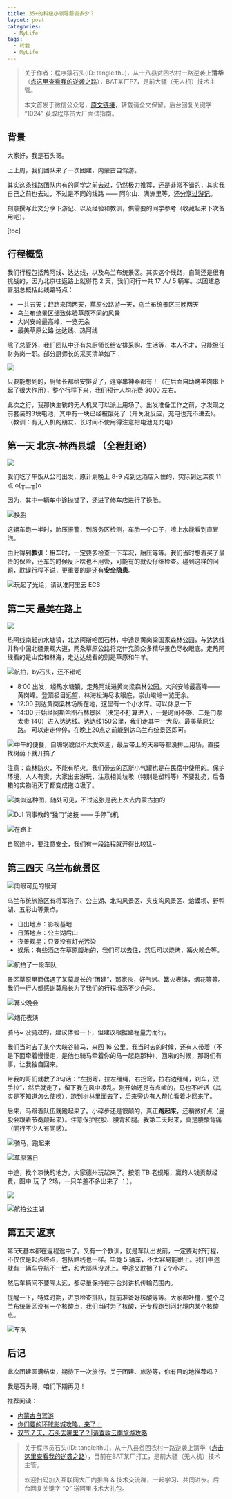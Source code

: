 ```yaml
---
title: 35+的科级小领导薪资多少？
layout: post
categories:
  - MyLife
tags:
  - 转载
  - MyLife
---
```


> 关于作者：程序猿石头(ID: tangleithu)，从十八县贫困农村一路逆袭上**清华**（[点这里查看我的逆袭之路](https://mp.weixin.qq.com/s/G3i7qWK1MPvJ-BfUxfOycQ)），BAT某厂P7，是前大疆（无人机）技术主管。
>
> 本文首发于微信公众号，[原文链接](https://mp.weixin.qq.com/s?__biz=MzI3OTUzMzcwNw==&mid=2247501553&idx=1&sn=e2426c90f93c7ba4284e6b7061a9dbed&chksm=eb44c715dc334e0328612fb394f53c566f2f956cca89b1431ee763580aacf6e6a4fec0bba9b0&token=136490974&lang=zh_CN#rd)，转载请全文保留。后台回复关键字 “1024” 获取程序员大厂面试指南。 

## 背景 

大家好，我是石头哥。 

上上周，我们团队来了一次团建，内蒙古自驾游。

其实这条线路团队内有的同学之前去过，仍然极力推荐，还是非常不错的，其实我自己之前也去过，不过是不同的线路 —— 阿尔山、满洲里等，还[分享过游记](https://mp.weixin.qq.com/s/RCNQGl-dsFBDCtoqPcgY6g)。 

刻意撰写此文分享下游记、以及经验和教训，供需要的同学参考（收藏起来下次备用吧）。

[toc]

## 行程概览

我们行程包括热阿线、达达线，以及乌兰布统景区。其实这个线路，自驾还是很有挑战的，因为北京往返路上就得花 2 天，我们同行一共 17 人/ 5 辆车。以团建总管朋总概括此线路特点：

- 一共五天：赶路来回两天，草原公路游一天，乌兰布统景区三晚两天
- 乌兰布统景区细致体验草原不同的风景
- 大兴安岭最高峰，一览无余
- 最美草原公路 达达线、热阿线

除了总管外，我们团队中还有总厨师长给安排采购、生活等，本人不才，只能担任财务岗一职。部分厨师长的采买清单如下：

![](/resources/2022-travel-to-neimenggu/b1f96caa-6a9f-4a7b-a90c-5d12331fd4b2.png)

只要能想到的，厨师长都给安排妥了，连穿串神器都有！（在后面自助烤羊肉串上起了很大作用），整个行程下来，我们预计人均花费 3000 左右。

此次之行，我那快生锈的无人机又可以派上用场了。出发准备工作之前，才发现之前套装的3块电池，其中有一块已经被饿死了（开关没反应，充电也充不进去）。（教训：有无人机的朋友，长时间不使用得注意把电池充充电）

## 第一天 北京-林西县城 （全程赶路）

![](/resources/2022-travel-to-neimenggu/217e54ad-6bca-4386-969b-9d3b096dcca8.png)

我们吃了午饭从公司出发，原计划晚上 8-9 点到达酒店入住的，实际到达深夜 11 点 o(╥﹏╥)o 

因为，其中一辆车中途抛锚了，还进了修车店进行了换胎。

![换胎](/resources/2022-travel-to-neimenggu/7a0cf82a-4bb4-4260-ab85-d391ad19de5b.png)

这辆车跑一半时，胎压报警，到服务区检测，车胎一个口子，喷上水能看到直冒泡。

由此得到**教训**：租车时，一定要多检查一下车况，胎压等等。我们当时想着买了最贵的保险，还车的时候反正啥也不用管，可能有的就没仔细检查。碰到这样的问题，耽误行程不说，更重要的是还有**安全隐患**。

![玩起了光绘，请认准阿里云 ECS](/resources/2022-travel-to-neimenggu/06457203-1dc8-498a-aca2-426cd2d3e4c4.png)

## 第二天 最美在路上

![](/resources/2022-travel-to-neimenggu/157daca9-fda6-4a36-9a7f-8610d896e8e9.png)

热阿线南起热水塘镇，北达阿斯哈图石林，中途是黄岗梁国家森林公园，与达达线并称中国北疆景观大道，两条草原公路将克什克腾众多精华景色尽收眼底。走热阿线看的是山峦和林海，走达达线看的则是草原和牛羊。

![航拍，by石头，还不错吧](/resources/2022-travel-to-neimenggu/0b3c8802-c4a1-4517-ab04-da4541db74f9.png)

- 8:00 出发，经热水塘镇，走热阿线进黄岗梁森林公园。大兴安岭最高峰——黄岗峰。登顶极目远望，林海松涛尽收眼底，崇山峻岭一览无余。
- 12:00 到达黄岗梁林场所在地，这里有一个小水库。可以休息一下
- 14:00 开始经阿斯哈图石林景区（决定不打算进入，一是时间不够、二是门票太贵 140）进入达达线。达达线150公里，我们走其中一大段。最美草原公路。 可以走走停停，在晚上20点之前能到达乌兰布统景区即可。

![中午的便餐，自嗨锅貌似不太受欢迎，最后带上的天幕等都没排上用场，直接找树荫下就开搞了](/resources/2022-travel-to-neimenggu/7b2980f3-eec9-48e2-b4cf-b62362790400.png)

注意：森林防火，不能有明火。我们带去的瓦斯小气罐也是在民宿中使用的。保护环境，人人有责，大家出去游玩，注意相关垃圾（特别是塑料等）不要乱扔，后备箱的实物消灭了都变成拖垃圾了。

![类似这种图，随处可见，不过这张是我上次去内蒙古拍的](/resources/2022-travel-to-neimenggu/83bdf903-41d4-4fb9-8776-9887bca518d0.png)

![DJI 同事教的“独门”绝技 —— 手停飞机](/resources/2022-travel-to-neimenggu/872a1995-8c1c-4aaa-bb81-d1e6ed704f62.png)

![在路上](/resources/2022-travel-to-neimenggu/fd6a55b3-5b63-4779-aada-496c35688af6.png)

自驾途中，要注意安全，我们有一段路程就开得比较猛~

## 第三四天 乌兰布统景区

![肉眼可见的银河](/resources/2022-travel-to-neimenggu/cd5bb705-d254-4c33-8bf2-dd480dea27b2.png)

乌兰布统旅游区有将军泡子、公主湖、北沟风景区、夹皮沟风景区、蛤蟆坝、野鸭湖、五彩山等景点。

- 日出地点：影视基地
- 日落地点：公主湖后山
- 夜景观星：只要没有灯光污染
- 娱乐：有些酒店在草原腹地的，我们可以去住，然后可以烧烤，篝火晚会等。



![航拍了一段车队](/resources/2022-travel-to-neimenggu/航拍-车队.gif)

景区草原里面偶遇了某莫局长的“团建”，那家伙，好气派。篝火表演，烟花等等。我们一行人都感谢莫局长为了我们的行程增添不少色彩。

![篝火晚会](/resources/2022-travel-to-neimenggu/c519b4c4-51ce-4e90-8972-fce906e0f884.png)

![烟花表演](/resources/2022-travel-to-neimenggu/81bab4db-a3a6-4b00-9159-7d3bb3bd5d3f.png)

骑马~ 没骑过的，建议体验一下，但建议根据路程量力而行。

我们当时去了某个大峡谷骑马，来回 16 公里。我当时去的时候，还有人带着（不是下面牵着慢慢走，是他也骑马牵着你的马一起跑那种），回来的时候，那哥们有事，让我独自回来。

带我的哥们就教了3句话：“左拐弯，拉左缰绳，右拐弯，拉右边缰绳，刹车，双手拉”，然后就走了，留下我在风中凌乱。刚开始还是有点嘘的，马也不听话（其实是不知道怎么使唤），跑到树林里面去了，后来旁边有人帮忙看着才回来了。

后来，马跟着队伍就跑起来了。小碎步还是很颠的，真正**跑起来**，还稍微好点（屁股会跟着节奏颠起来）。注意保护屁股、腰背和腿。我第二天起来，真是腰酸背痛（同行不少人有同感）。

![骑马，跑起来](/resources/2022-travel-to-neimenggu/c1c549f6-9324-4882-8253-7172ef53914e.png)

![草原落日](/resources/2022-travel-to-neimenggu/6b4b60c0-2beb-4996-9154-f19f977dd179.png)

中途，找个凉快的地方，大家德州玩起来了。按照 TB 老规矩，赢的人钱贡献经费，图中 玩 了 2场，一只羊差不多出来了 ：）。

![](/resources/2022-travel-to-neimenggu/4fa96aaf-2d2a-4d65-82b0-155f01aa53c5.png)


![航拍公主湖](/resources/2022-travel-to-neimenggu/68fdf063-11eb-46fd-96cd-29e8fccfc4c3.png)


## 第五天 返京 

第5天基本都在返程途中了。又有一个教训，就是车队出发前，一定要对好行程，不仅仅是起点终点，包括路线也一样。毕竟 5 辆车，不太容易能跟上。我们中途就有一辆车导航不一致，和大部队没对上。中途又耽搁了1-2个小时。

然后车辆间不要隔太远，都尽量保持在手台对讲机传输范围内。

提醒一下，特殊时期，进京检查排队，提前准备好核酸等等。大家都吐槽，整个乌兰布统景区没有一个核酸点，我们当时为了核酸，还专程跑到河北境内某个核酸点。

![车队](/resources/2022-travel-to-neimenggu/e07251c7-5a5d-4145-bd35-af1370d86d96.png)

## 后记

此次团建圆满结束，期待下一次旅行。关于团建、旅游等，你有目的地推荐吗？

我是石头哥，咱们下期再见！

推荐阅读：

- [内蒙古自驾游](https://mp.weixin.qq.com/s?__biz=MzI3OTUzMzcwNw==&mid=2247483817&idx=1&sn=395e3c8a650abadffe1a1c7e50b31044&chksm=eb47004ddc30895b68e7dee85115c0456e4823693f38d9e08cfff611f211b2dd5eb5233566ef&token=1829319513&lang=zh_CN#rd)
- [你们要的环球影城攻略，来了！](https://mp.weixin.qq.com/s?__biz=MzI3OTUzMzcwNw==&mid=2247496626&idx=1&sn=f71285455b2072080ced06be40e0a9e8&chksm=eb44f256dc337b404b7bda7cabfef4ace182a747397a67d7cb8ef69e86127c5c0bfe9eb1f5d4&token=1829319513&lang=zh_CN#rd)
- [双节 7 天，石头去哪里了？|请查收云南旅游攻略](https://mp.weixin.qq.com/s?__biz=MzI3OTUzMzcwNw==&mid=2247489724&idx=1&sn=bee9795690e80ed88408a9395cb1553e&chksm=eb471958dc30904e865c3889feebc0cb2d55dcb8b6ed11fe1f03cf1aa162632451417c1c80e2&token=1829319513&lang=zh_CN#rd)

> 关于程序员石头(ID: tangleithu)，从十八县贫困农村一路逆袭上清华（[点击这里查看我的逆袭之路](https://mp.weixin.qq.com/s/G3i7qWK1MPvJ-BfUxfOycQ)），目前在BAT某厂打工，是前大疆（无人机）技术主管。
>
> 欢迎扫码加入互联网大厂内推群 & 技术交流群，一起学习、共同进步。后台回复关键字 “**0**” 送阿里技术大礼包。
